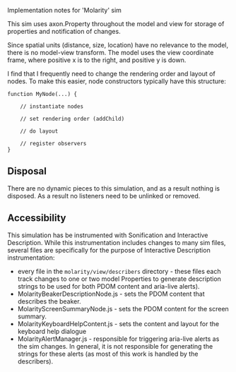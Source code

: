 Implementation notes for 'Molarity' sim

This sim uses axon.Property throughout the model and view for storage of properties and notification of changes.

Since spatial units (distance, size, location) have no relevance to the model, there is no model-view transform.
The model uses the view coordinate frame, where positive x is to the right, and positive y is down.

I find that I frequently need to change the rendering order and layout of nodes.
To make this easier, node constructors typically have this structure:

    function MyNode(...) {

        // instantiate nodes

        // set rendering order (addChild)

        // do layout

        // register observers
    }

## Disposal

There are no dynamic pieces to this simulation, and as a result nothing is disposed.
As a result no listeners need to be unlinked or removed.

## Accessibility

This simulation has be instrumented with Sonification and Interactive Description. While this instrumentation includes
changes to many sim files, several files are specifically for the purpose of Interactive Description instrumentation:

* every file in the `molarity/view/describers` directory - these files each track changes to one or two model Properties
to generate description strings to be used for both PDOM content and aria-live alerts).
* MolarityBeakerDescriptionNode.js - sets the PDOM content that describes the beaker.
* MolarityScreenSummaryNode.js - sets the PDOM content for the screen summary.
* MolarityKeyboardHelpContent.js - sets the content and layout for the keyboard help dialogue
* MolarityAlertManager.js - responsible for triggering aria-live alerts as the sim changes. In general, it is not
responsible for generating the strings for these alerts (as most of this work is handled by the describers).